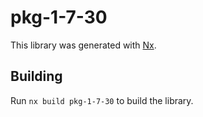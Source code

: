 # pkg-1-7-30

This library was generated with [Nx](https://nx.dev).

## Building

Run `nx build pkg-1-7-30` to build the library.
